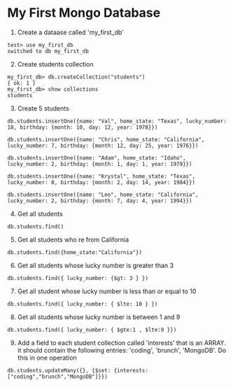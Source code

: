 # My First Mongo Database

1. Create a dataase called 'my_first_db'
```
test> use my_first_db
switched to db my_first_db
```

2. Create students collection
```
my_first_db> db.createCollection("students")
{ ok: 1 }
my_first_db> show collections
students
```

3. Create 5 students
```
db.students.insertOne({name: "Val", home_state: "Texas", lucky_number: 18, birthday: {month: 10, day: 12, year: 1978}})

db.students.insertOne({name: "Chris", home_state: "California", lucky_number: 7, birthday: {month: 12, day: 25, year: 1976}})

db.students.insertOne({name: "Adam", home_state: "Idaho", lucky_number: 2, birthday: {month: 1, day: 1, year: 1979}})

db.students.insertOne({name: "Krystal", home_state: "Texas", lucky_number: 8, birthday: {month: 2, day: 14, year: 1984}})

db.students.insertOne({name: "Leo", home_state: "California", lucky_number: 2, birthday: {month: 7, day: 4, year: 1994}})
```

4. Get all students
```
db.students.find()
```
5. Get all students who re from California
```
db.students.find({home_state:"California"})
```
6. Get all students whose lucky number is greater than 3
```
db.students.find({ lucky_number: {$gt: 3 } })
```
7. Get all student whose lucky number is less than or equal to 10
```
db.students.find({ lucky_number: { $lte: 10 } })
```
8. Get all students whose lucky number is between 1 and 9
```
db.students.find({ lucky_number: { $gte:1 , $lte:9 }})
```
9. Add a field to each student collection called 'interests' that is an ARRAY.  it should contain the following entries: 'coding', 'brunch', 'MongoDB'.  Do this in one operation
```
db.students.updateMany({}, {$set: {interests: ["coding","brunch","MongoDB"]}})
```